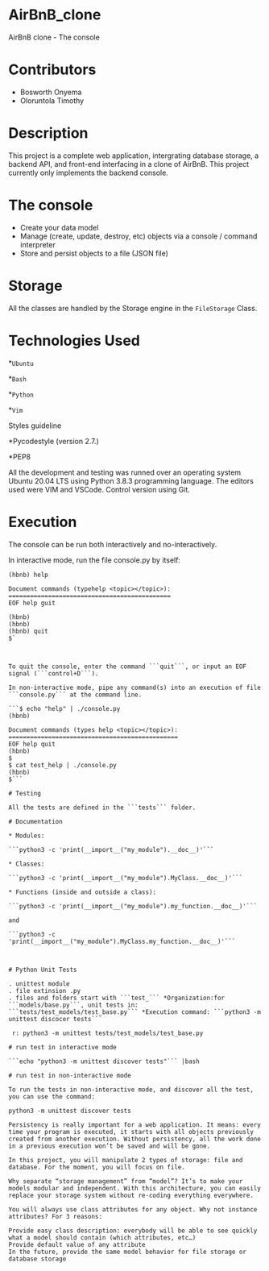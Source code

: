 # AirBnB_clone
AirBnB clone - The console

# Contributors

* Bosworth Onyema
* Oloruntola Timothy

# Description
This project is a complete web application, intergrating database storage, a backend API, and front-end interfacing in a clone of AirBnB.
This project currently only implements the backend console.

# The console
* Create your data model
* Manage (create, update, destroy, etc) objects via a console / command interpreter
* Store and persist objects to a file (JSON file)

# Storage
All the classes are handled by the Storage engine in the ```FileStorage``` Class.

# Technologies Used

*```Ubuntu```

*```Bash```

*```Python```

*```Vim```

Styles guideline

*Pycodestyle (version 2.7.)

*PEP8

All the development and testing was runned over an operating system Ubuntu 20.04 LTS using Python 3.8.3 programming language. The editors used were VIM and VSCode. Control version using Git.

# Execution

The console can be run both interactively and no-interactively.

In interactive mode, run the file console.py by itself:


```$ ./console.py
(hbnb) help

Document commands (typehelp <topic></topic>):
=============================================
EOF help guit

(hbnb)
(hbnb)
(hbnb) quit
$`



To quit the console, enter the command ```quit```, or input an EOF signal (```control+D```).

In non-interactive mode, pipe any command(s) into an execution of file ```console.py``` at the command line.

```$ echo "help" | ./console.py
(hbnb)

Document commands (types help <topic></topic>):
===============================================
EOF help quit
(hbnb)
$
$ cat test_help | ./console.py
(hbnb)
$```

# Testing

All the tests are defined in the ```tests``` folder.

# Documentation

* Modules:

```python3 -c 'print(__import__("my_module").__doc__)'```

* Classes:

```python3 -c 'print(__import__("my_module").MyClass.__doc__)'```

* Functions (inside and outside a class):

```python3 -c 'print(__import__("my_module").my_function.__doc__)'```

and

```python3 -c 'print(__import__("my_module").MyClass.my_function.__doc__)'```



# Python Unit Tests

. unittest module
. file extinsion .py
. files and folders start with ```test_``` *Organization:for ```models/base.py```, unit tests in: ```tests/test_models/test_base.py``` *Execution command: ```python3 -m unittest discocer tests```

 r: python3 -m unittest tests/test_models/test_base.py

# run test in interactive mode

```echo "python3 -m unittest discover tests"``` |bash

# run test in non-interactive mode

To run the tests in non-interactive mode, and discover all the test, you can use the command:

python3 -m unittest discover tests

Persistency is really important for a web application. It means: every time your program is executed, it starts with all objects previously created from another execution. Without persistency, all the work done in a previous execution won’t be saved and will be gone.

In this project, you will manipulate 2 types of storage: file and database. For the moment, you will focus on file.

Why separate “storage management” from “model”? It’s to make your models modular and independent. With this architecture, you can easily replace your storage system without re-coding everything everywhere.

You will always use class attributes for any object. Why not instance attributes? For 3 reasons:

Provide easy class description: everybody will be able to see quickly what a model should contain (which attributes, etc…)
Provide default value of any attribute
In the future, provide the same model behavior for file storage or database storage
